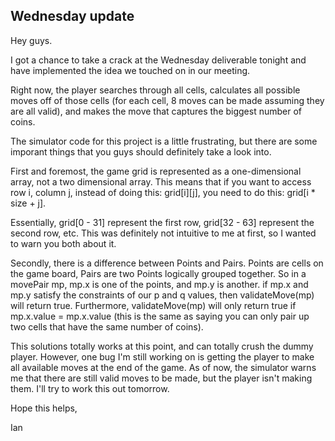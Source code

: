 ## Wednesday update

Hey guys.

I got a chance to take a crack at the Wednesday deliverable tonight and have implemented the idea we touched on in our meeting.

Right now, the player searches through all cells, calculates all possible moves off of those cells (for each cell, 8 moves can be made assuming they are all valid), and makes the move that captures the biggest number of coins.

The simulator code for this project is a little frustrating, but there are some imporant things that you guys should definitely take a look into.

First and foremost, the game grid is represented as a one-dimensional array, not a two dimensional array. This means that if you want to access row i, column j, instead of doing this: grid[i][j], you need to do this: grid[i * size + j].

Essentially, grid[0 - 31] represent the first row, grid[32 - 63] represent the second row, etc. This was definitely not intuitive to me at first, so I wanted to warn you both about it.

Secondly, there is a difference between Points and Pairs. Points are cells on the game board, Pairs are two Points logically grouped together. So in a movePair mp, mp.x is one of the points, and mp.y is another. if mp.x and mp.y satisfy the constraints of our p and q values, then validateMove(mp) will return true. Furthermore, validateMove(mp) will only return true if mp.x.value = mp.x.value (this is the same as saying you can only pair up two cells that have the same number of coins).

This solutions totally works at this point, and can totally crush the dummy player. However, one bug I'm still working on is getting the player to make all available moves at the end of the game. As of now, the simulator warns me that there are still valid moves to be made, but the player isn't making them. I'll try to work this out tomorrow.



Hope this helps,

Ian




